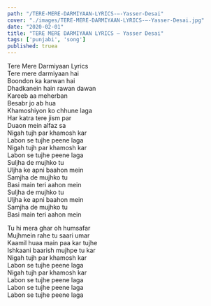 ```yaml
---
path: "/TERE-MERE-DARMIYAAN-LYRICS-–-Yasser-Desai"
cover: "./images/TERE-MERE-DARMIYAAN-LYRICS-–-Yasser-Desai.jpg"
date: "2020-02-01"
title: "TERE MERE DARMIYAAN LYRICS – Yasser Desai"
tags: ['punjabi', 'song']
published: truea
---
```

  
Tere Mere Darmiyaan Lyrics  
Tere mere darmiyaan hai  
Boondon ka karwan hai  
Dhadkanein hain rawan dawan  
Kareeb aa meherban  
Besabr jo ab hua  
Khamoshiyon ko chhune laga  
Har katra tere jism par  
Duaon mein alfaz sa  
Nigah tujh par khamosh kar  
Labon se tujhe peene laga  
Nigah tujh par khamosh kar  
Labon se tujhe peene laga  
Suljha de mujhko tu  
Uljha ke apni baahon mein  
Samjha de mujhko tu  
Basi main teri aahon mein  
Suljha de mujhko tu  
Uljha ke apni baahon mein  
Samjha de mujhko tu  
Basi main teri aahon mein  
  
  
  
  
  
  
Tu hi mera ghar oh humsafar  
Mujhmein rahe tu saari umar  
Kaamil huaa main paa kar tujhe  
Ishkaani baarish mujhpe tu kar  
Nigah tujh par khamosh kar  
Labon se tujhe peene laga  
Nigah tujh par khamosh kar  
Labon se tujhe peene laga  
Labon se tujhe peene laga  
Labon se tujhe peene laga  
